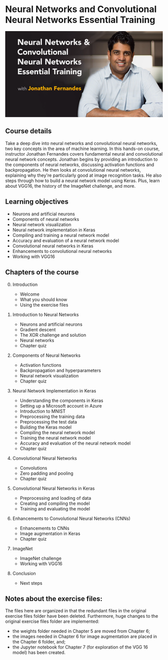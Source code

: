 # Neural Networks and Convolutional Neural Networks Essential Training

![Course image - Neural Netowrks & Convolutional Neural Networks Essential Training with Jonathan Fernandes](https://github.com/ajgquional/LiL_Neural-Networks-and-CNNs-Essential-Training/blob/main/CourseImage.png)

## Course details

Take a deep dive into neural networks and convolutional neural networks, two key concepts in the area of machine learning. In this hands-on course, instructor Jonathan Fernandes covers fundamental neural and convolutional neural network concepts. Jonathan begins by providing an introduction to the components of neural networks, discussing activation functions and backpropagation. He then looks at convolutional neural networks, explaining why they're particularly good at image recognition tasks. He also steps through how to build a neural network model using Keras. Plus, learn about VGG16, the history of the ImageNet challenge, and more.

## Learning objectives

* Neurons and artificial neurons
* Components of neural networks
* Neural network visualization
* Neural network implementation in Keras
* Compiling and training a neural network model
* Accuracy and evaluation of a neural network model
* Convolutional neural networks in Keras
* Enhancements to convolutional neural networks
* Working with VGG16

## Chapters of the course

0. Introduction
   * Welcome
   * What you should know
   * Using the exercise files
   
1. Introduction to Neural Networks
   * Neurons and artificial neurons
   * Gradient descent
   * The XOR challenge and solution
   * Neural networks
   * Chapter quiz
   
2. Components of Neural Networks
   * Activation functions
   * Backpropagation and hyperparameters
   * Neural network visualization
   * Chapter quiz
   
3. Neural Network Implementation in Keras
   * Understanding the components in Keras
   * Setting up a Microsoft account in Azure
   * Introduction to MNIST
   * Preprocessing the training data
   * Preprocessing the test data
   * Building the Keras model
   * Compiling the neural network model
   * Training the neural network model
   * Accuracy and evaluation of the neural network model
   * Chapter quiz
   
4. Convolutional Neural Networks
   * Convolutions
   * Zero padding and pooling
   * Chapter quiz
   
5. Convolutional Neural Networks in Keras
   * Preprocessing and loading of data
   * Creating and compiling the model
   * Training and evaluating the model
   
6. Enhancements to Convolutional Neural Networks (CNNs)
   * Enhancements to CNNs
   * Image augmentation in Keras
   * Chapter quiz
   
7. ImageNet
   * ImageNet challenge
   * Working with VGG16
   
8. Conclusion
   * Next steps

## Notes about the exercise files:

The files here are organized in that the redundant files in the original exercise files folder have been deleted. Furthermore, huge changes to the original exercise files folder are implemented: 
* the weights folder needed in Chapter 5 are moved from Chapter 6;
* the images needed in Chapter 6 for image augmentation are placed in the Chapter 6 folder, and;
* the Jupyter notebook for Chapter 7 (for exploration of the VGG 16 model) has been created.
